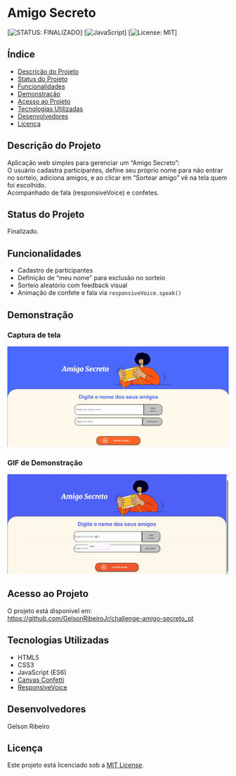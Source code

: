 # Amigo Secreto

[![STATUS: FINALIZADO](https://img.shields.io/static/v1?label=STATUS&message=FINALIZADO&color=green&style=for-the-badge)] [![JavaScript](https://img.shields.io/badge/JavaScript-ES6-yellow)] [![License: MIT](https://img.shields.io/badge/license-MIT-blue)]

## Índice
- [Descrição do Projeto](#descrição-do-projeto)
- [Status do Projeto](#status-do-projeto)
- [Funcionalidades](#funcionalidades)
- [Demonstração](#demonstração)
- [Acesso ao Projeto](#acesso-ao-projeto)
- [Tecnologias Utilizadas](#tecnologias-utilizadas)
- [Desenvolvedores](#desenvolvedores)
- [Licença](#licença)

## Descrição do Projeto
Aplicação web simples para gerenciar um “Amigo Secreto”:  
O usuário cadastra participantes, define seu próprio nome para não entrar no sorteio, adiciona amigos, e ao clicar em “Sortear amigo” vê na tela quem foi escolhido.  
Acompanhado de fala (responsiveVoice) e confetes.  

## Status do Projeto
Finalizado.

## Funcionalidades
- Cadastro de participantes  
- Definição de “meu nome” para exclusão no sorteio  
- Sorteio aleatório com feedback visual  
- Animação de confete e fala via `responsiveVoice.speak()`

## Demonstração

### Captura de tela
![Captura de tela da aplicação](assets/Captura%20de%20tela.png)

### GIF de Demonstração
![Demonstração do Amigo Secreto](assets/Demonstração%20Challege.gif)

## Acesso ao Projeto
O projeto está disponível em:  
https://github.com/GelsonRibeiroJr/challenge-amigo-secreto_pt

## Tecnologias Utilizadas
- HTML5  
- CSS3  
- JavaScript (ES6)  
- [Canvas Confetti](https://www.npmjs.com/package/canvas-confetti)  
- [ResponsiveVoice](https://responsivevoice.org/)  

## Desenvolvedores
Gelson Ribeiro

## Licença
Este projeto está licenciado sob a [MIT License](LICENSE).
